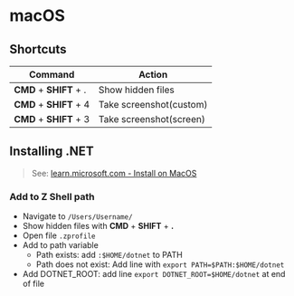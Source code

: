# macOS

## Shortcuts

| Command                 | Action                  |
| ----------------------- | ----------------------- |
| **CMD** + **SHIFT** + . | Show hidden files       |
| **CMD** + **SHIFT** + 4 | Take screenshot(custom) |
| **CMD** + **SHIFT** + 3 | Take screenshot(screen) |

## Installing .NET

> See: [learn.microsoft.com - Install on MacOS](https://learn.microsoft.com/en-us/dotnet/core/install/macos)

### Add to Z Shell path

- Navigate to `/Users/Username/`
- Show hidden files with **CMD** + **SHIFT** + **.**
- Open file `.zprofile`
- Add to path variable
  - Path exists: add `:$HOME/dotnet` to PATH
  - Path does not exist: Add line  with `export PATH=$PATH:$HOME/dotnet`
- Add DOTNET_ROOT: add line `export DOTNET_ROOT=$HOME/dotnet` at end of file
